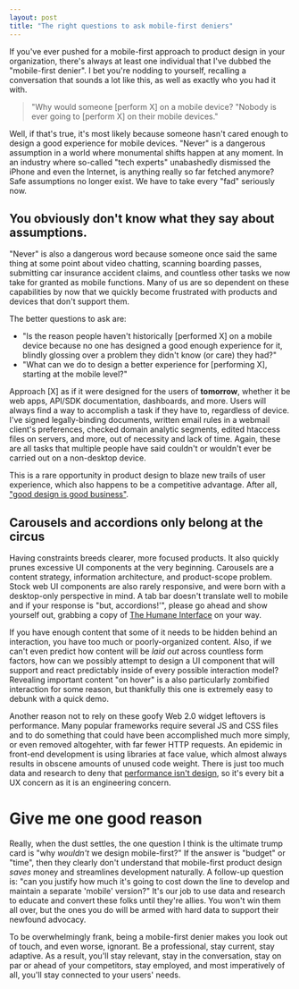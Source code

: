 ```yaml
---
layout: post
title: "The right questions to ask mobile-first deniers"
---
```


If you've ever pushed for a mobile-first approach to product design in your organization, there's always at least one individual that I've dubbed the "mobile-first denier". I bet you're nodding to yourself, recalling a conversation   that sounds a lot like this, as well as exactly who you had it with. 

>"Why would someone [perform X] on a mobile device? "Nobody is ever going to [perform X] on their mobile devices."

Well, if that's true, it's most likely because someone hasn't cared enough to design a good experience for mobile devices. "Never" is a dangerous assumption in a world where monumental shifts happen at any moment. In an industry where so-called "tech experts" unabashedly dismissed the iPhone and even the Internet, is anything really so far fetched anymore? Safe assumptions no longer exist. We have to take every "fad" seriously now.

## You obviously don't know what they say about assumptions.
"Never" is also a dangerous word because someone once said the same thing at some point about video chatting, scanning boarding passes, submitting car insurance accident claims, and countless other tasks we now take for granted as mobile functions. Many of us are so dependent on these capabilities by now that we quickly become frustrated with products and devices that don't support them.

The better questions to ask are:     

* "Is the reason people haven't historically [performed X] on a mobile device because no one has designed a good enough experience for it, blindly glossing over a problem they didn't know (or care) they had?"    
* "What can we do to design a better experience for [performing X], starting at the mobile level?"   

Approach [X] as if it were designed for the users of **tomorrow**, whether it be web apps, API/SDK documentation, dashboards, and more. Users will always find a way to accomplish a task if they have to, regardless of device. I've signed legally-binding documents, written email rules in a webmail client's preferences, checked domain analytic segments, edited htaccess files on servers, and more, out of necessity and lack of time. Again, these are all tasks that multiple people have said couldn't or wouldn't ever be carried out on a non-desktop device. 

This is a rare opportunity in product design to blaze new trails of user experience, which also happens to be a competitive advantage. After all, ["good design is good business"](http://www-03.ibm.com/ibm/history/ibm100/us/en/icons/gooddesign/).

## Carousels and accordions only belong at the circus
Having constraints breeds clearer, more focused products. It also quickly prunes excessive UI components at the very beginning. Carousels are a content strategy, information architecture, and product-scope problem. Stock web UI components are also rarely responsive, and were born with a desktop-only perspective in mind. A tab bar doesn't translate well to mobile and if your response is "but, accordions!'", please go ahead and show yourself out, grabbing a copy of [The Humane Interface](http://www.amazon.com/gp/product/0201379376?ie=UTF8&camp=213733&creative=393185&creativeASIN=0201379376&linkCode=shr&tag=30spok-20) on your way.  

If you have enough content that some of it needs to be hidden behind an interaction, you have too much or poorly-organized content. Also, if we can't even predict how content will be *laid out* across countless form factors, how can we possibly attempt to design a UI component that will support and react predictably inside of every possible interaction model?  Revealing important content "on hover" is a also particularly zombified interaction for some reason, but thankfully this one is extremely easy to debunk with a quick demo. 

Another reason not to rely on these goofy Web 2.0 widget leftovers is performance. Many popular frameworks require several JS and CSS files and to do something that could have been accomplished much more simply, or even removed altogehter, with far fewer HTTP requests. An epidemic in front-end development is using libraries at face value, which almost always results in obscene amounts of unused code weight. There is just too much data and research to deny that [performance isn't design](bradfrostweb.com/blog/post/performance-as-design/), so it's every bit a UX concern as it is an engineering concern.

# Give me one good reason
Really, when the dust settles, the one question I think is the ultimate trump card is "why *wouldn't* we design mobile-first?" If the answer is "budget" or "time", then they clearly don't understand that mobile-first product design *saves* money and streamlines development naturally. A follow-up question is: "can you justify how much it's going to cost down the line to develop and maintain a separate 'mobile' version?" It's our job to use data and research to educate and convert these folks until they're allies. You won't win them all over, but the ones you do will be armed with hard data to support their newfound advocacy.

To be overwhelmingly frank, being a mobile-first denier makes you look out of touch, and even worse, ignorant. Be a professional, stay current, stay adaptive. As a result, you'll stay relevant, stay in the conversation, stay on par or ahead of your competitors, stay employed, and most imperatively of all, you'll stay connected to your users' needs. 
